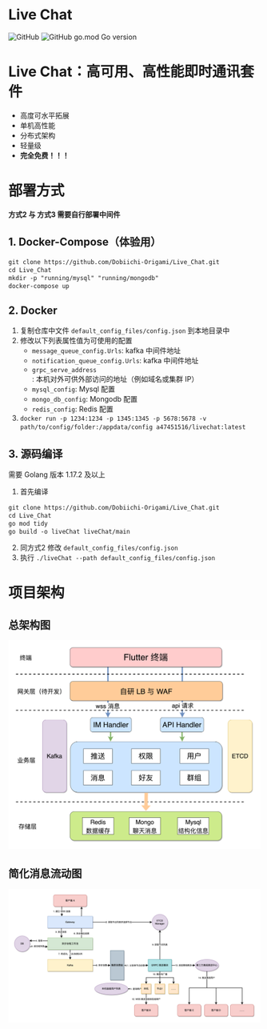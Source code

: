# Live Chat
![GitHub](https://img.shields.io/github/license/Dobiichi-Origami/Live_Chat) ![GitHub go.mod Go version](https://img.shields.io/github/go-mod/go-version/Dobiichi-Origami/Live_Chat)

# Live Chat：高可用、高性能即时通讯套件
+ 高度可水平拓展
+ 单机高性能
+ 分布式架构
+ 轻量级
+ **完全免费！！！**

# 部署方式
**方式2 与 方式3 需要自行部署中间件**

## 1. Docker-Compose（体验用）
```shell
git clone https://github.com/Dobiichi-Origami/Live_Chat.git
cd Live_Chat
mkdir -p "running/mysql" "running/mongodb"
docker-compose up
```

## 2. Docker
1. 复制仓库中文件 `default_config_files/config.json` 到本地目录中
2. 修改以下列表属性值为可使用的配置
    + `message_queue_config.Urls`: kafka 中间件地址
    + `notification_queue_config.Urls`: kafka 中间件地址
    + `grpc_serve_address`: 本机对外可供外部访问的地址（例如域名或集群 IP）
    + `mysql_config`: Mysql 配置
    + `mongo_db_config`: Mongodb 配置
    + `redis_config`: Redis 配置
3. `docker run -p 1234:1234 -p 1345:1345 -p 5678:5678 -v path/to/config/folder:/appdata/config a47451516/livechat:latest`

## 3. 源码编译
需要 Golang 版本 1.17.2 及以上

1. 首先编译
```shell
git clone https://github.com/Dobiichi-Origami/Live_Chat.git
cd Live_Chat
go mod tidy
go build -o liveChat liveChat/main
```

2. 同方式2 修改 `default_config_files/config.json`
3. 执行 `./liveChat --path default_config_files/config.json`

# 项目架构
## 总架构图
![](docs/architecture.png)

## 简化消息流动图
![](docs/data_flow.png)
